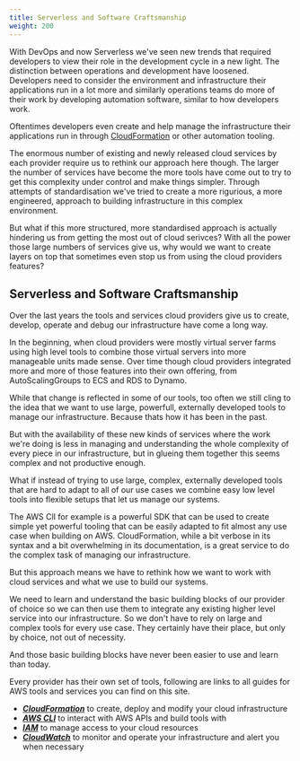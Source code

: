 ```yaml
---
title: Serverless and Software Craftsmanship
weight: 200
---
```


With DevOps and now Serverless we've seen new trends that required developers to view their role in the development cycle in a new light. The distinction between operations and development have loosened. Developers need to consider the environment and infrastructure their applications run in a lot more and similarly operations teams do more of their work by developing automation software, similar to how developers work.

Oftentimes developers even create and help manage the infrastructure their applications run in through [CloudFormation](TODO) or other automation tooling.

The enormous number of existing and newly released cloud services by each provider require us to rethink our approach here though. The larger the number of services have become the more tools have come out to try to get this complexity under control and make things simpler. Through attempts of standardisation we've tried to create a more rigurious, a more engineered, approach to building infrastructure in this complex environment.

But what if this more structured, more standardised approach is actually hindering us from getting the most out of cloud serivces? With all the power those large numbers of services give us, why would we want to create layers on top that sometimes even stop us from using the cloud providers features?

## Serverless and Software Craftsmanship

Over the last years the tools and services cloud providers give us to create, develop, operate and debug our infrastructure have come a long way.

In the beginning, when cloud providers were mostly virtual server farms using high level tools to combine those virtual servers into more manageable units made sense. Over time though cloud providers integrated more and more of those features into their own offering, from AutoScalingGroups to ECS and RDS to Dynamo.

While that change is reflected in some of our tools, too often we still cling to the idea that we want to use large, powerfull, externally developed tools to manage our infrastructure. Because thats how it has been in the past.

But with the availability of these new kinds of services where the work we're doing is less in managing and understanding the whole complexity of every piece in our infrastructure, but in glueing them together this seems complex and not productive enough.

What if instead of trying to use large, complex, externally developed tools that are hard to adapt to all of our use cases we combine easy low level tools into flexible setups that let us manage our systems.

The AWS ClI for example is a powerful SDK that can be used to create simple yet powerful tooling that can be easily adapted to fit almost any use case when building on AWS. CloudFormation, while a bit verbose in its syntax and a bit overwhelming in its documentation, is a great service to do the complex task of managing our infrastructure.

But this approach means we have to rethink how we want to work with cloud services and what we use to build our systems.

We need to learn and understand the basic building blocks of our provider of choice so we can then use them to integrate any existing higher level service into our infrastructure. So we don't have to rely on large and complex tools for every use case. They certainly have their place, but only by choice, not out of necessity.

And those basic building blocks have never been easier to use and learn than today.

Every provider has their own set of tools, following are links to all guides for AWS tools and services you can find on this site.

* [***CloudFormation***](TODO) to create, deploy and modify your cloud infrastructure
* [***AWS CLI***](TODO) to interact with AWS APIs and build tools with
* [***IAM***](IAM) to manage access to your cloud resources
* [***CloudWatch***](CloudWatch) to monitor and operate your infrastructure and alert you when necessary